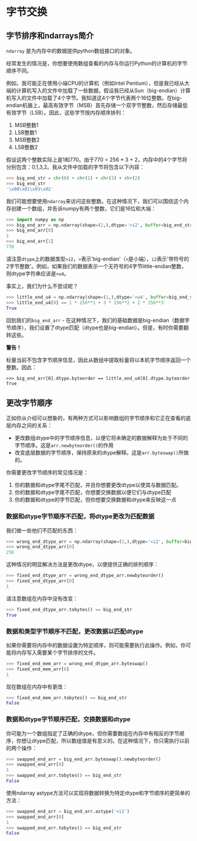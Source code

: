 <title>numpy字节排序 - <%-__DOC_NAME__ %></title>
<meta name="keywords" content="numpy字节排序,numpy字节交换" />

# 字节交换

## 字节排序和ndarrays简介

``ndarray`` 是为内存中的数据提供python数组接口的对象。

经常发生的情况是，你想要使用数组查看的内存与你运行Python的计算机的字节顺序不同。

例如，我可能正在使用小端CPU的计算机（例如Intel Pentium），但是我已经从大端的计算机写入的文件中加载了一些数据。假设我已经从Sun（big-endian）计算机写入的文件中加载了4个字节。我知道这4个字节代表两个16位整数。在big-endian机器上，最高有效字节（MSB）首先存储一个双字节整数，然后存储最低有效字节（LSB）。因此，这些字节按内存顺序排列：

1. MSB整数1
1. LSB整数1
1. MSB整数2
1. LSB整数2

假设这两个整数实际上是1和770。由于770 = 256 * 3 + 2，内存中的4个字节将分别包含：0,1,3,2。我从文件中加载的字节将包含以下内容：

```python
>>> big_end_str = chr(0) + chr(1) + chr(3) + chr(2)
>>> big_end_str
'\x00\x01\x03\x02'
```

我们可能想要使用``ndarray``来访问这些整数。在这种情况下，我们可以围绕这个内存创建一个数组，并告诉numpy有两个整数，它们是16位和大端：

```python
>>> import numpy as np
>>> big_end_arr = np.ndarray(shape=(2,),dtype='>i2', buffer=big_end_str)
>>> big_end_arr[0]
1
>>> big_end_arr[1]
770
```

请注意``dtype``上的数据类型``>i2``，``>``表示'big-endian'（``<``是小端），``i2``表示'带符号的2字节整数'。例如，如果我们的数据表示一个无符号的4字节little-endian整数，则dtype字符串应该是``<u4``。

事实上，我们为什么不尝试呢？

```python
>>> little_end_u4 = np.ndarray(shape=(1,),dtype='<u4', buffer=big_end_str)
>>> little_end_u4[0] == 1 * 256**1 + 3 * 256**2 + 2 * 256**3
True
```

回到我们的``big_end_arr`` - 在这种情况下，我们的基础数据是big-endian（数据字节顺序），我们设置了dtype匹配（dtype也是big-endian）。但是，有时你需要翻转这些。

<div class="warning-warp">
<b>警告！</b>

<p>标量当前不包含字节顺序信息，因此从数组中提取标量将以本机字节顺序返回一个整数。因此：</p>

<pre class="prettyprint language-python">
<code class="hljs">>>> big_end_arr[0].dtype.byteorder == little_end_u4[0].dtype.byteorder
True</code>
</pre>
</div>



## 更改字节顺序

正如你从介绍可以想象的，有两种方式可以影响数组的字节顺序和它正在查看的底层内存之间的关系：

- 更改数组dtype中的字节顺序信息，以便它将未确定的数据解释为处于不同的字节顺序。这是``arr.newbyteorder()``的作用
- 改变底层数据的字节顺序，保持原来的dtype解释。这是``arr.byteswap()``所做的。

你需要更改字节顺序的常见情况是：

1. 你的数据和dtype字尾不匹配，并且你想要更改dtype以使其与数据匹配。
1. 你的数据和dtype字尾不匹配，你想要交换数据以便它们与dtype匹配
1. 你的数据和dtype的字节匹配，但你想要交换数据和dtype来反映这一点

### 数据和dtype字节顺序不匹配，将dtype更改为匹配数据

我们做一些他们不匹配的东西：

```python
>>> wrong_end_dtype_arr = np.ndarray(shape=(2,),dtype='<i2', buffer=big_end_str)
>>> wrong_end_dtype_arr[0]
256
```

这种情况的明显解决方法是更改​​dtype，以便提供正确的排列顺序：

```python
>>> fixed_end_dtype_arr = wrong_end_dtype_arr.newbyteorder()
>>> fixed_end_dtype_arr[0]
1
```

请注意数组在内存中没有改变：

```python
>>> fixed_end_dtype_arr.tobytes() == big_end_str
True
```

### 数据和类型字节顺序不匹配，更改数据以匹配dtype

如果你需要将内存中的数据设置为特定顺序，则可能需要执行此操作。例如，你可能将内存写入需要某个字节排序的文件。

```python
>>> fixed_end_mem_arr = wrong_end_dtype_arr.byteswap()
>>> fixed_end_mem_arr[0]
1
```

现在数组在内存中有更改：

```python
>>> fixed_end_mem_arr.tobytes() == big_end_str
False
```

### 数据和dtype字节顺序匹配，交换数据和dtype

你可能为一个数组指定了正确的dtype，但你需要数组在内存中有相反的字节顺序，你想让dtype匹配，所以数组值是有意义的。在这种情况下，你只需执行以前的两个操作：

```python
>>> swapped_end_arr = big_end_arr.byteswap().newbyteorder()
>>> swapped_end_arr[0]
1
>>> swapped_end_arr.tobytes() == big_end_str
False
```

使用ndarray astype方法可以实现将数据转换为特定dtype和字节顺序的更简单的方法：

```python
>>> swapped_end_arr = big_end_arr.astype('<i2')
>>> swapped_end_arr[0]
1
>>> swapped_end_arr.tobytes() == big_end_str
False
```